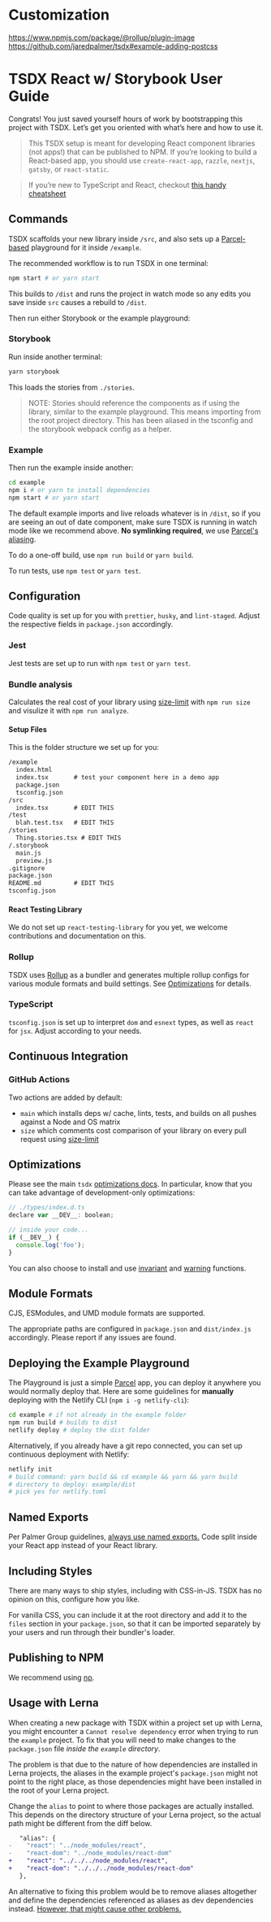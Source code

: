 # Customization

https://www.npmjs.com/package/@rollup/plugin-image
https://github.com/jaredpalmer/tsdx#example-adding-postcss

# TSDX React w/ Storybook User Guide

Congrats! You just saved yourself hours of work by bootstrapping this project with TSDX. Let’s get you oriented with what’s here and how to use it.

> This TSDX setup is meant for developing React component libraries (not apps!) that can be published to NPM. If you’re looking to build a React-based app, you should use `create-react-app`, `razzle`, `nextjs`, `gatsby`, or `react-static`.

> If you’re new to TypeScript and React, checkout [this handy cheatsheet](https://github.com/sw-yx/react-typescript-cheatsheet/)

## Commands

TSDX scaffolds your new library inside `/src`, and also sets up a [Parcel-based](https://parceljs.org) playground for it inside `/example`.

The recommended workflow is to run TSDX in one terminal:

```bash
npm start # or yarn start
```

This builds to `/dist` and runs the project in watch mode so any edits you save inside `src` causes a rebuild to `/dist`.

Then run either Storybook or the example playground:

### Storybook

Run inside another terminal:

```bash
yarn storybook
```

This loads the stories from `./stories`.

> NOTE: Stories should reference the components as if using the library, similar to the example playground. This means importing from the root project directory. This has been aliased in the tsconfig and the storybook webpack config as a helper.

### Example

Then run the example inside another:

```bash
cd example
npm i # or yarn to install dependencies
npm start # or yarn start
```

The default example imports and live reloads whatever is in `/dist`, so if you are seeing an out of date component, make sure TSDX is running in watch mode like we recommend above. **No symlinking required**, we use [Parcel's aliasing](https://parceljs.org/module_resolution.html#aliases).

To do a one-off build, use `npm run build` or `yarn build`.

To run tests, use `npm test` or `yarn test`.

## Configuration

Code quality is set up for you with `prettier`, `husky`, and `lint-staged`. Adjust the respective fields in `package.json` accordingly.

### Jest

Jest tests are set up to run with `npm test` or `yarn test`.

### Bundle analysis

Calculates the real cost of your library using [size-limit](https://github.com/ai/size-limit) with `npm run size` and visulize it with `npm run analyze`.

#### Setup Files

This is the folder structure we set up for you:

```txt
/example
  index.html
  index.tsx       # test your component here in a demo app
  package.json
  tsconfig.json
/src
  index.tsx       # EDIT THIS
/test
  blah.test.tsx   # EDIT THIS
/stories
  Thing.stories.tsx # EDIT THIS
/.storybook
  main.js
  preview.js
.gitignore
package.json
README.md         # EDIT THIS
tsconfig.json
```

#### React Testing Library

We do not set up `react-testing-library` for you yet, we welcome contributions and documentation on this.

### Rollup

TSDX uses [Rollup](https://rollupjs.org) as a bundler and generates multiple rollup configs for various module formats and build settings. See [Optimizations](#optimizations) for details.

### TypeScript

`tsconfig.json` is set up to interpret `dom` and `esnext` types, as well as `react` for `jsx`. Adjust according to your needs.

## Continuous Integration

### GitHub Actions

Two actions are added by default:

- `main` which installs deps w/ cache, lints, tests, and builds on all pushes against a Node and OS matrix
- `size` which comments cost comparison of your library on every pull request using [size-limit](https://github.com/ai/size-limit)

## Optimizations

Please see the main `tsdx` [optimizations docs](https://github.com/palmerhq/tsdx#optimizations). In particular, know that you can take advantage of development-only optimizations:

```js
// ./types/index.d.ts
declare var __DEV__: boolean;

// inside your code...
if (__DEV__) {
  console.log('foo');
}
```

You can also choose to install and use [invariant](https://github.com/palmerhq/tsdx#invariant) and [warning](https://github.com/palmerhq/tsdx#warning) functions.

## Module Formats

CJS, ESModules, and UMD module formats are supported.

The appropriate paths are configured in `package.json` and `dist/index.js` accordingly. Please report if any issues are found.

## Deploying the Example Playground

The Playground is just a simple [Parcel](https://parceljs.org) app, you can deploy it anywhere you would normally deploy that. Here are some guidelines for **manually** deploying with the Netlify CLI (`npm i -g netlify-cli`):

```bash
cd example # if not already in the example folder
npm run build # builds to dist
netlify deploy # deploy the dist folder
```

Alternatively, if you already have a git repo connected, you can set up continuous deployment with Netlify:

```bash
netlify init
# build command: yarn build && cd example && yarn && yarn build
# directory to deploy: example/dist
# pick yes for netlify.toml
```

## Named Exports

Per Palmer Group guidelines, [always use named exports.](https://github.com/palmerhq/typescript#exports) Code split inside your React app instead of your React library.

## Including Styles

There are many ways to ship styles, including with CSS-in-JS. TSDX has no opinion on this, configure how you like.

For vanilla CSS, you can include it at the root directory and add it to the `files` section in your `package.json`, so that it can be imported separately by your users and run through their bundler's loader.

## Publishing to NPM

We recommend using [np](https://github.com/sindresorhus/np).

## Usage with Lerna

When creating a new package with TSDX within a project set up with Lerna, you might encounter a `Cannot resolve dependency` error when trying to run the `example` project. To fix that you will need to make changes to the `package.json` file _inside the `example` directory_.

The problem is that due to the nature of how dependencies are installed in Lerna projects, the aliases in the example project's `package.json` might not point to the right place, as those dependencies might have been installed in the root of your Lerna project.

Change the `alias` to point to where those packages are actually installed. This depends on the directory structure of your Lerna project, so the actual path might be different from the diff below.

```diff
   "alias": {
-    "react": "../node_modules/react",
-    "react-dom": "../node_modules/react-dom"
+    "react": "../../../node_modules/react",
+    "react-dom": "../../../node_modules/react-dom"
   },
```

An alternative to fixing this problem would be to remove aliases altogether and define the dependencies referenced as aliases as dev dependencies instead. [However, that might cause other problems.](https://github.com/palmerhq/tsdx/issues/64)

